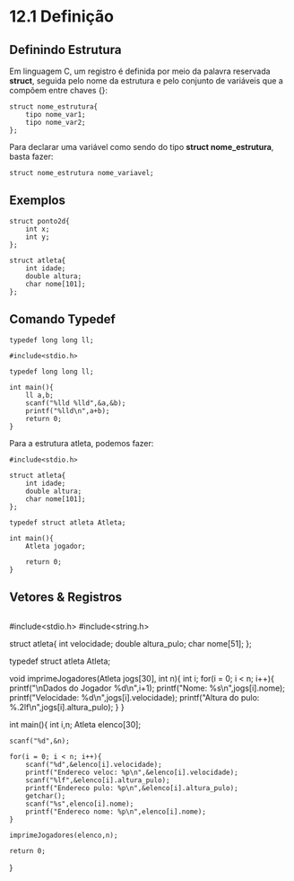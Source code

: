 # 12.1 Definição

## Definindo Estrutura

Em linguagem C, um registro é definida por meio da palavra reservada **struct**, seguida pelo nome da estrutura e pelo conjunto de variáveis que a compõem entre chaves {}:

```
struct nome_estrutura{
    tipo nome_var1;
    tipo nome_var2;
};
```
Para declarar uma variável como sendo do tipo **struct nome_estrutura**, basta fazer:

```
struct nome_estrutura nome_variavel;
```

## Exemplos

```
struct ponto2d{
    int x;
    int y;
};
```

```
struct atleta{
    int idade;
    double altura;
    char nome[101];
};
```

## Comando Typedef

```
typedef long long ll;
```

```
#include<stdio.h>

typedef long long ll;

int main(){
    ll a,b;
    scanf("%lld %lld",&a,&b);
    printf("%lld\n",a+b);
    return 0;
}
```

Para a estrutura atleta, podemos fazer:

```
#include<stdio.h>

struct atleta{
    int idade;
    double altura;
    char nome[101];
};

typedef struct atleta Atleta;

int main(){
    Atleta jogador;

    return 0;
}
```


## Vetores & Registros

```
```
#include<stdio.h>
#include<string.h>

struct atleta{
    int velocidade;
    double altura_pulo;
    char nome[51];
};

typedef struct atleta Atleta;

void imprimeJogadores(Atleta jogs[30], int n){
    int i;
    for(i = 0; i < n; i++){
        printf("\nDados do Jogador %d\n",i+1);
        printf("Nome: %s\n",jogs[i].nome);
        printf("Velocidade: %d\n",jogs[i].velocidade);
        printf("Altura do pulo: %.2lf\n",jogs[i].altura_pulo);
    }
}

int main(){
    int i,n;
    Atleta elenco[30];

    scanf("%d",&n);

    for(i = 0; i < n; i++){
        scanf("%d",&elenco[i].velocidade);
        printf("Endereco veloc: %p\n",&elenco[i].velocidade);
        scanf("%lf",&elenco[i].altura_pulo);
        printf("Endereco pulo: %p\n",&elenco[i].altura_pulo);
        getchar();
        scanf("%s",elenco[i].nome);
        printf("Endereco nome: %p\n",elenco[i].nome);
    }

    imprimeJogadores(elenco,n);

    return 0;
}
```

